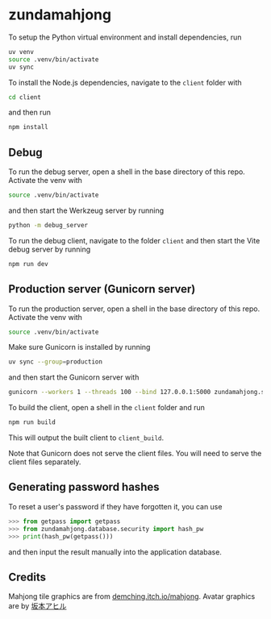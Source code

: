 # zundamahjong

To setup the Python virtual environment and install dependencies, run

```sh
uv venv
source .venv/bin/activate
uv sync
```

To install the Node.js dependencies, navigate to the `client` folder with

```sh
cd client
```

and then run

```sh
npm install
```

## Debug

To run the debug server, open a shell in the base directory of this repo.
Activate the venv with

```sh
source .venv/bin/activate
```

and then start the Werkzeug server by running

```sh
python -m debug_server
```

To run the debug client, navigate to the folder `client`
and then start the Vite debug server by running

```sh
npm run dev
```

## Production server (Gunicorn server)

To run the production server, open a shell in the base directory of this repo.
Activate the venv with

```sh
source .venv/bin/activate
```

Make sure Gunicorn is installed by running

```sh
uv sync --group=production
```

and then start the Gunicorn server with

```sh
gunicorn --workers 1 --threads 100 --bind 127.0.0.1:5000 zundamahjong.server:app
```

To build the client, open a shell in the `client` folder and run

```sh
npm run build
```

This will output the built client to `client_build`.

Note that Gunicorn does not serve the client files.
You will need to serve the client files separately.

## Generating password hashes

To reset a user's password if they have forgotten it, you can use

```python
>>> from getpass import getpass
>>> from zundamahjong.database.security import hash_pw
>>> print(hash_pw(getpass()))
```

and then input the result manually into the application database.

## Credits

Mahjong tile graphics are from [demching.itch.io/mahjong](https://demching.itch.io/mahjong).
Avatar graphics are by [坂本アヒル](https://www.pixiv.net/en/users/12147115)
